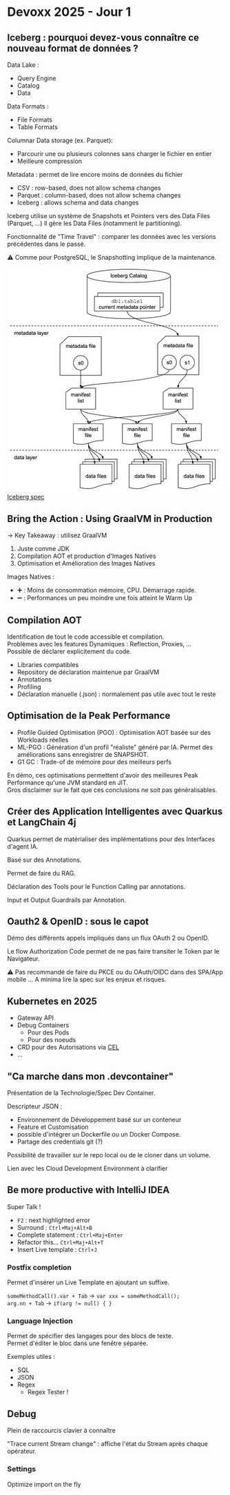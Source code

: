 # Devoxx 2025 - Jour 1

## Iceberg : pourquoi devez-vous connaître ce nouveau format de données ?

Data Lake :
 - Query Engine
 - Catalog
 - Data

Data Formats :
- File Formats
- Table Formats

Columnar Data storage  (ex. Parquet): 
 - Parcourir une ou plusieurs colonnes sans charger le fichier en entier
 - Meilleure compression

Metadata : permet de lire encore moins de données du fichier

- CSV : row-based, does not allow schema changes
- Parquet : column-based, does not allow schema changes
- Iceberg : allows schema and data changes

Iceberg utilise un système de Snapshots et Pointers vers des Data Files (Parquet, ...)
Il gère les Data Files (notamment le partitioning).

Fonctionnalité de "Time Travel" : comparer les données avec les versions précédentes dans le passé.

⚠️ Comme pour PostgreSQL, le Snapshotting implique de la maintenance.


![Iceberg Schema](../assets/iceberg-metadata.png)  
[Iceberg spec][iceberg_spec]


## Bring the Action : Using GraalVM in Production

-> Key Takeaway : utilisez GraalVM

1. Juste comme JDK
2. Compilation AOT et production d'Images Natives
3. Optimisation et Amélioration des Images Natives

Images Natives : 
- ➕ : Moins de consommation mémoire, CPU. Démarrage rapide.
- ➖ : Performances un peu moindre une fois atteint le Warm Up

## Compilation AOT

Identification de tout le code accessible et compilation.  
Problèmes avec les features Dynamiques : Reflection, Proxies, ...  
Possible de déclarer explicitement du code.

 - Libraries compatibles
 - Repository de déclaration maintenue par GraalVM
 - Annotations
 - Profiling
 - Déclaration manuelle (.json) : normalement pas utile avec tout le reste

## Optimisation de la Peak Performance
 - Profile Guided Optimisation (PGO) : Optimisation AOT basée sur des Workloads réelles
 - ML-PGO : Génération d'un profil "réaliste" généré par IA. Permet des améliorations sans enregistrer de SNAPSHOT.
 - G1 GC : Trade-of de mémoire pour des meilleurs perfs

En démo, ces optimisations permettent d'avoir des meilleures Peak Performance qu'une JVM standard en JIT.  
Gros disclaimer sur le fait que ces conclusions ne soit pas généralisables.

## Créer des Application Intelligentes avec Quarkus et LangChain 4j

Quarkus permet de matérialiser des implémentations pour des Interfaces d'agent IA.

Basé sur des Annotations.

Permet de faire du RAG.

Déclaration des Tools pour le Function Calling par annotations.

Input et Output Guardrails par Annotation.

## Oauth2 & OpenID : sous le capot

Démo des différents appels impliqués dans un flux OAuth 2 ou OpenID.

Le flow Authorization Code permet de ne pas faire transiter le Token par le Navigateur.

⚠️ Pas recommandé de faire du PKCE ou du OAuth/OIDC dans des SPA/App mobile ... A minima lire la spec sur les enjeux et risques.


## Kubernetes en 2025

- Gateway API
- Debug Containers
  - Pour des Pods
  - Pour des noeuds
- CRD pour des Autorisations via [CEL][cel]
- ...

## "Ca marche dans mon .devcontainer"

Présentation de la Technologie/Spec Dev Container.

Descripteur JSON : 
- Environnement de Développement basé sur un conteneur
- Feature et Customisation
- possible d'intégrer un Dockerfile ou un Docker Compose.
- Partage des credentials git (?)

Possibilité de travailler sur le repo local ou de le cloner dans un volume.

Lien avec les Cloud Development Environment à clarifier

## Be more productive with IntelliJ IDEA

Super Talk !

- `F2` : next highlighted error
- Surround : `Ctrl+Maj+Alt+B`
- Complete statement : `Ctrl+Maj+Enter`
- Refactor this... `Ctrl+Maj+Alt+T`
- Insert Live template : `Ctrl+J`


### Postfix completion

Permet d'insérer un Live Template en ajoutant un suffixe.

`someMethodCall().var + Tab` -> `var xxx = someMethodCall();`  
`arg.nn + Tab` -> ```if(arg != null) { }```

### Language Injection

Permet de spécifier des langages pour des blocs de texte.  
Permet d'éditer le bloc dans une fenêtre séparée.

Exemples utiles :
- SQL
- JSON
- Regex
  - Regex Tester !

## Debug
Plein de raccourcis clavier à connaître

"Trace current Stream change" : affiche l'état du Stream après chaque opérateur.

### Settings

Optimize import on the fly



[cel]: https://cel.dev/ "Common Expression Language"
[iceberg_spec]: https://iceberg.apache.org/spec/#overview



